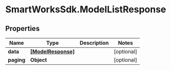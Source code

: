 # SmartWorksSdk.ModelListResponse

## Properties

Name | Type | Description | Notes
------------ | ------------- | ------------- | -------------
**data** | [**[ModelResponse]**](ModelResponse.md) |  | [optional] 
**paging** | **Object** |  | [optional] 


